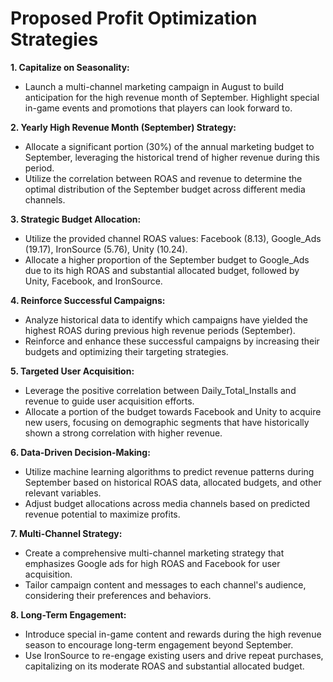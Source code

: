 # Proposed Profit Optimization Strategies

**1. Capitalize on Seasonality:**
   - Launch a multi-channel marketing campaign in August to build anticipation for the high revenue month of September. Highlight special in-game events and promotions that players can look forward to.

**2. Yearly High Revenue Month (September) Strategy:**
   - Allocate a significant portion (30%) of the annual marketing budget to September, leveraging the historical trend of higher revenue during this period.
   - Utilize the correlation between ROAS and revenue to determine the optimal distribution of the September budget across different media channels.

**3. Strategic Budget Allocation:**
   - Utilize the provided channel ROAS values: Facebook (8.13), Google_Ads (19.17), IronSource (5.76), Unity (10.24).
   - Allocate a higher proportion of the September budget to Google_Ads due to its high ROAS and substantial allocated budget, followed by Unity, Facebook, and IronSource.

**4. Reinforce Successful Campaigns:**
   - Analyze historical data to identify which campaigns have yielded the highest ROAS during previous high revenue periods (September).
   - Reinforce and enhance these successful campaigns by increasing their budgets and optimizing their targeting strategies.

**5. Targeted User Acquisition:**
   - Leverage the positive correlation between Daily_Total_Installs and revenue to guide user acquisition efforts.
   - Allocate a portion of the budget towards Facebook and Unity to acquire new users, focusing on demographic segments that have historically shown a strong correlation with higher revenue.

**6. Data-Driven Decision-Making:**
   - Utilize machine learning algorithms to predict revenue patterns during September based on historical ROAS data, allocated budgets, and other relevant variables.
   - Adjust budget allocations across media channels based on predicted revenue potential to maximize profits.

**7. Multi-Channel Strategy:**
   - Create a comprehensive multi-channel marketing strategy that emphasizes Google ads for high ROAS and Facebook for user acquisition.
   - Tailor campaign content and messages to each channel's audience, considering their preferences and behaviors.

**8. Long-Term Engagement:**
   - Introduce special in-game content and rewards during the high revenue season to encourage long-term engagement beyond September.
   - Use IronSource to re-engage existing users and drive repeat purchases, capitalizing on its moderate ROAS and substantial allocated budget.
